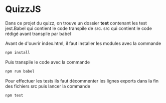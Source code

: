 # QuizzJS

Dans ce projet du quizz, on trouve un dossier __test__ contenant les test jest.Babel qui contient le code transpile de src. src qui contient le code rédigé avant transpile par babel

Avant de d'ouvrir index.html, il faut installer les modules avec la commande

```bash
npm install
```

Puis transpile le code avec la commande

```bash
npm run babel
```

Pour effectuer les tests ils faut décommenter les lignes exports dans la fin des fichiers src puis lancer la commande

```bash
npm test
```
